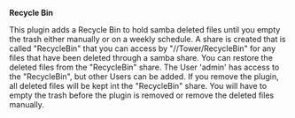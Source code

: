 **Recycle Bin**

This plugin adds a Recycle Bin to hold samba deleted files until you empty the trash either manually or on a weekly schedule.  A share is created that is called "RecycleBin" that you can access by "//Tower/RecycleBin" for any files that have been deleted through a samba share.  You can restore the deleted files from the "RecycleBin" share.  The User 'admin' has access to the "RecycleBin", but other Users can be added.  If you remove the plugin, all deleted files will be kept int the "RecycleBin" share.  You will have to empty the trash before the plugin is removed or remove the deleted files manually.
